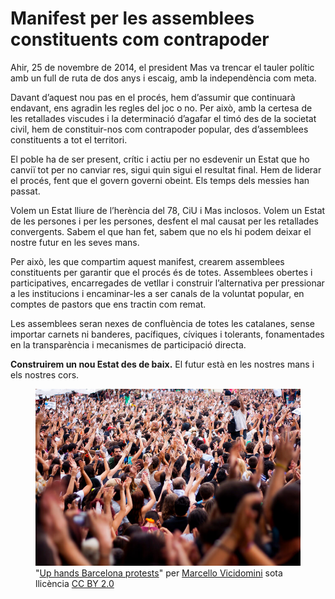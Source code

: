 <!--
tags: [ "politics", "catalonia" ]
date_created: "2014-11-26T08:08:46+01:00"
-->

# Manifest per les assemblees constituents com contrapoder

Ahir, 25 de novembre de 2014, el president Mas va trencar el tauler polític amb un full de ruta de dos anys i escaig, amb la independència com meta.

Davant d’aquest nou pas en el procés, hem d’assumir que continuarà endavant, ens agradin les regles del joc o no. Per això, amb la certesa de les retallades viscudes i la determinació d’agafar el timó des de la societat civil, hem de constituir-nos com contrapoder popular, des d’assemblees constituents a tot el territori.

El poble ha de ser present, crític i actiu per no esdevenir un Estat que ho canviï tot per no canviar res, sigui quin sigui el resultat final. Hem de liderar el procés, fent que el govern governi obeint. Els temps dels messies han passat.

Volem un Estat lliure de l’herència del 78, CiU i Mas inclosos. Volem un Estat de les persones i per les persones, desfent el mal causat per les retallades convergents. Sabem el que han fet, sabem que no els hi podem deixar el nostre futur en les seves mans.

Per això, les que compartim aquest manifest, crearem assemblees constituents per garantir que el procés és de totes. Assemblees obertes i participatives, encarregades de vetllar i construir l’alternativa per pressionar a les institucions i encaminar-les a ser canals de la voluntat popular, en comptes de pastors que ens tractin com remat.

Les assemblees seran nexes de confluència de totes les catalanes, sense importar carnets ni banderes, pacífiques, cíviques i tolerants, fonamentades en la transparència i mecanismes de participació directa.

**Construirem un nou Estat des de baix.** El futur està en les nostres mans i els nostres cors.

<figure>
    <img src="acampadabcn-12-marcello-vicidomini.jpg">
    <figcaption>"<a href="https://www.flickr.com/photos/mvicidomini/5767295499/">Up hands Barcelona protests</a>" per <a href="https://www.flickr.com/photos/mvicidomini/">Marcello Vicidomini</a> sota llicència <a href="https://creativecommons.org/licenses/by/2.0/">CC BY 2.0</a></figcaption>
</figure>
